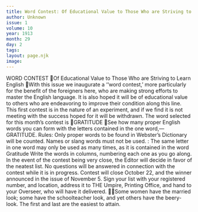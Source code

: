 ```yaml
---
title: Word Contest: Of Educational Value to Those Who are Striving to Learn English 
author: Unknown
issue: 1
volume: 10
year: 1913
month: 29
day: 2
tags:
layout: page.njk
image:
---
```

WORD CONTEST Of Educational Value to Those Who are Striving to Learn English With this issue we inaugurate a ‘‘word contest,’ more particularly for the benefit of the foreigners here, who are making strong efforts to master the English language. It is also hoped it will be of educational value to others who are endeavoring to improve their condition along this line. This first contest is in the nature of an experiment, and if we find it is not meeting with the success hoped for it will be withdrawn. The word selected for this month’s contest is GRATITUDE See how many proper English words you can form with the letters contained in the one word,—GRATITUDE. Rules: Only proper words to be found in Webster’s Dictionary will be counted. Names or slang words must not be used. : The same letter in one word may only be used as many times, as it is contained in the word Gratitude Write the words in columns, numbering each one as you go along. In the event of the contest being very close, the Editor will decide in favor of the neatest list. No questions will be answered in connection with the contest while it is in progress. Contest will close October 22, and the winner announced in the issue of November 5. Sign your list with your registered number, and location, address it to THE Umpire, Printing Office, and hand to your Overseer, who will have it delivered. Some women have the married look; some have the schoolteacher look, and yet others have the beery-look. The first and last are the easiest to attain.
